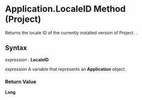 
# Application.LocaleID Method (Project)

Returns the locale ID of the currently installed version of Project. .


## Syntax

 _expression_ . **LocaleID**

 _expression_ A variable that represents an **Application** object.


### Return Value

 **Long**

